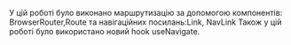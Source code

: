 У цій роботі було виконано маршрутизацію за допомогою компонентів: BrowserRouter,Route та навігаційних посилань:Link, NavLink
Також у цій роботі було використано новий hook useNavigate.
